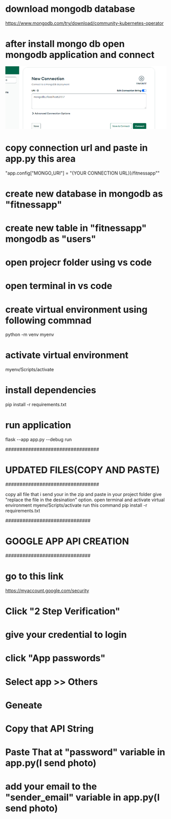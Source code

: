 # download mongodb database
https://www.mongodb.com/try/download/community-kubernetes-operator

# after install mongo db open  mongodb application and connect
![Alt text](image.png)

# copy connection url and paste in app.py this area
"app.config["MONGO_URI"] = "{YOUR CONNECTION URL}}/fitnessapp""

# create new database in mongodb as "fitnessapp"
# create new table in  "fitnessapp" mongodb as "users"

# open projecr folder using vs code
# open terminal in vs code
# create virtual environment  using following commnad
python -m venv myenv
# activate virtual environment 
myenv/Scripts/activate

# install dependencies
pip install -r requirements.txt

# run application
flask --app app.py --debug run

#################################
# UPDATED FILES(COPY AND PASTE)
#################################

copy all file that i send your in the zip and paste in your project folder
give "replace the file in the desination" option.
open terminal and activate virtual environment
	myenv/Scripts/activate
run this command
	pip install -r requirements.txt

##############################
# GOOGLE APP API CREATION
##############################

# go to this link
https://myaccount.google.com/security

# Click "2 Step Verification" 
# give your credential to login
# click "App passwords"
# Select app >> Others
# Geneate
# Copy that API String
# Paste That at "password" variable in app.py(I send photo)
# add your email to the "sender_email" variable in app.py(I send photo)






